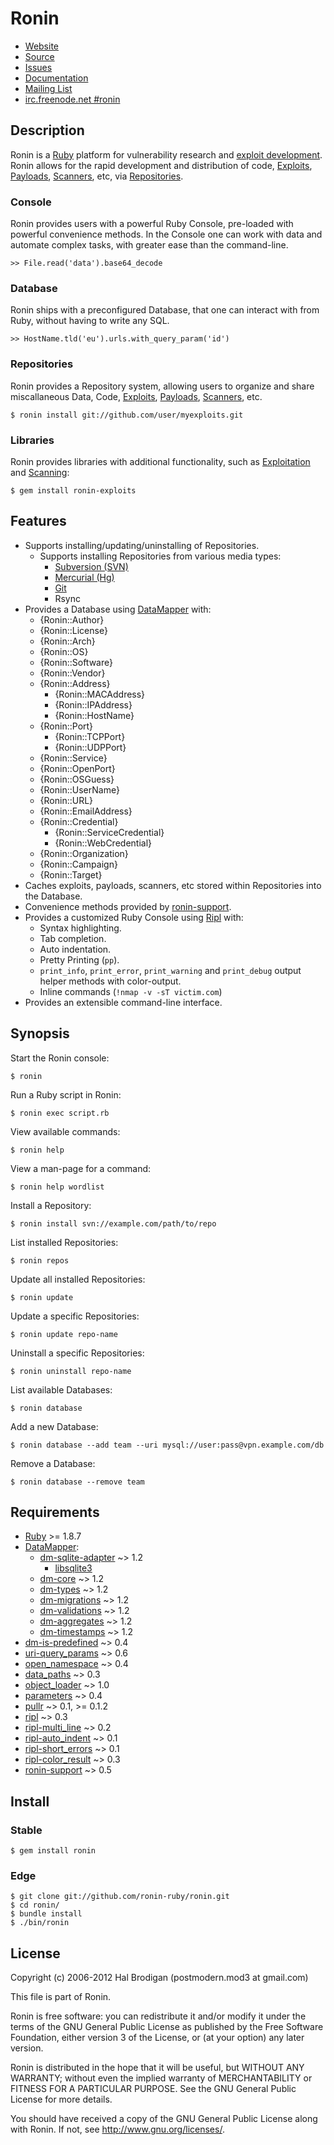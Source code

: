 # Ronin

* [Website](http://ronin-ruby.github.com)
* [Source](https://github.com/ronin-ruby/ronin)
* [Issues](https://github.com/ronin-ruby/ronin/issues)
* [Documentation](http://ronin-ruby.github.com/docs/ronin/frames)
* [Mailing List](https://groups.google.com/group/ronin-ruby)
* [irc.freenode.net #ronin](http://ronin-ruby.github.com/irc/)

## Description

Ronin is a [Ruby] platform for vulnerability research and [exploit development].
Ronin allows for the rapid development and distribution of code,
[Exploits][example-exploit], [Payloads][example-payload],
[Scanners][example-scanner], etc, via [Repositories].

### Console

Ronin provides users with a powerful Ruby Console, pre-loaded with powerful
convenience methods. In the Console one can work with data and automate
complex tasks, with greater ease than the command-line.

    >> File.read('data').base64_decode

### Database

Ronin ships with a preconfigured Database, that one can interact with from Ruby,
without having to write any SQL.

    >> HostName.tld('eu').urls.with_query_param('id')

### Repositories

Ronin provides a Repository system, allowing users to organize and share
miscallaneous Data, Code, [Exploits][example-exploit],
[Payloads][example-payload], [Scanners][example-scanner], etc.

    $ ronin install git://github.com/user/myexploits.git

### Libraries

Ronin provides libraries with additional functionality, such as
[Exploitation][ronin-exploits] and [Scanning][ronin-scanners]:

    $ gem install ronin-exploits

## Features

* Supports installing/updating/uninstalling of Repositories.
  * Supports installing Repositories from various media types:
    * [Subversion (SVN)][svn]
    * [Mercurial (Hg)][hg]
    * [Git][git]
    * Rsync
* Provides a Database using [DataMapper] with:
  * {Ronin::Author}
  * {Ronin::License}
  * {Ronin::Arch}
  * {Ronin::OS}
  * {Ronin::Software}
  * {Ronin::Vendor}
  * {Ronin::Address}
    * {Ronin::MACAddress}
    * {Ronin::IPAddress}
    * {Ronin::HostName}
  * {Ronin::Port}
    * {Ronin::TCPPort}
    * {Ronin::UDPPort}
  * {Ronin::Service}
  * {Ronin::OpenPort}
  * {Ronin::OSGuess}
  * {Ronin::UserName}
  * {Ronin::URL}
  * {Ronin::EmailAddress}
  * {Ronin::Credential}
    * {Ronin::ServiceCredential}
    * {Ronin::WebCredential}
  * {Ronin::Organization}
  * {Ronin::Campaign}
  * {Ronin::Target}
* Caches exploits, payloads, scanners, etc stored within Repositories
  into the Database.
* Convenience methods provided by [ronin-support].
* Provides a customized Ruby Console using [Ripl][ripl] with:
  * Syntax highlighting.
  * Tab completion.
  * Auto indentation.
  * Pretty Printing (`pp`).
  * `print_info`, `print_error`, `print_warning` and `print_debug`
    output helper methods with color-output.
  * Inline commands (`!nmap -v -sT victim.com`)
* Provides an extensible command-line interface.

## Synopsis

Start the Ronin console:

    $ ronin

Run a Ruby script in Ronin:

    $ ronin exec script.rb

View available commands:

    $ ronin help

View a man-page for a command:

    $ ronin help wordlist

Install a Repository:

    $ ronin install svn://example.com/path/to/repo

List installed Repositories:

    $ ronin repos

Update all installed Repositories:

    $ ronin update

Update a specific Repositories:

    $ ronin update repo-name

Uninstall a specific Repositories:

    $ ronin uninstall repo-name

List available Databases:

    $ ronin database

Add a new Database:

    $ ronin database --add team --uri mysql://user:pass@vpn.example.com/db

Remove a Database:

    $ ronin database --remove team

## Requirements

* [Ruby] >= 1.8.7
* [DataMapper]:
  * [dm-sqlite-adapter] ~> 1.2
    * [libsqlite3]
  * [dm-core] ~> 1.2
  * [dm-types] ~> 1.2
  * [dm-migrations] ~> 1.2
  * [dm-validations] ~> 1.2
  * [dm-aggregates] ~> 1.2
  * [dm-timestamps] ~> 1.2
* [dm-is-predefined] ~> 0.4
* [uri-query_params] ~> 0.6
* [open_namespace] ~> 0.4
* [data_paths] ~> 0.3
* [object_loader] ~> 1.0
* [parameters] ~> 0.4
* [pullr] ~> 0.1, >= 0.1.2
* [ripl] ~> 0.3
* [ripl-multi_line] ~> 0.2
* [ripl-auto_indent] ~> 0.1
* [ripl-short_errors] ~> 0.1
* [ripl-color_result] ~> 0.3
* [ronin-support] ~> 0.5

## Install

### Stable

    $ gem install ronin

### Edge

    $ git clone git://github.com/ronin-ruby/ronin.git
    $ cd ronin/
    $ bundle install
    $ ./bin/ronin

## License

Copyright (c) 2006-2012 Hal Brodigan (postmodern.mod3 at gmail.com)

This file is part of Ronin.

Ronin is free software: you can redistribute it and/or modify
it under the terms of the GNU General Public License as published by
the Free Software Foundation, either version 3 of the License, or
(at your option) any later version.

Ronin is distributed in the hope that it will be useful,
but WITHOUT ANY WARRANTY; without even the implied warranty of
MERCHANTABILITY or FITNESS FOR A PARTICULAR PURPOSE.  See the
GNU General Public License for more details.

You should have received a copy of the GNU General Public License
along with Ronin.  If not, see <http://www.gnu.org/licenses/>.

[Ruby]: http://www.ruby-lang.org
[exploit development]: http://www.exploit-db.com
[example-exploit]: https://github.com/postmodern/postmodern/blob/master/scripts/exploits/http/oracle/dav_bypass.rb
[example-payload]: https://gist.github.com/1403961
[example-scanner]: https://github.com/postmodern/postmodern/blob/master/scripts/scanners/oracle_dad_scanner.rb
[Repositories]: https://github.com/postmodern/postmodern

[ronin-support]: https://github.com/ronin-ruby/ronin-support#readme
[ronin-exploits]: https://github.com/ronin-ruby/ronin-exploits#readme
[ronin-scanners]: https://github.com/ronin-ruby/ronin-scanners#readme

[svn]: http://subversion.tigris.org/
[hg]: http://mercurial.selenic.com/
[git]: http://git-scm.com/

[DataMapper]: http://datamapper.org
[dm-sqlite-adapter]: https://github.com/datamapper/dm-sqlite-adapter#readme
[libsqlite3]: http://sqlite.org/
[dm-core]: https://github.com/datamapper/dm-core#readme
[dm-types]: https://github.com/datamapper/dm-types#readme
[dm-migrations]: https://github.com/datamapper/dm-migrations#readme
[dm-validations]: https://github.com/datamapper/dm-validations#readme
[dm-aggregates]: https://github.com/datamapper/dm-aggregates#readme
[dm-timestamps]: https://github.com/datamapper/dm-timestamps#readme
[dm-is-predefined]: https://github.com/postmodern/dm-is-predefined#readme
[uri-query_params]: https://github.com/postmodern/uri-query_params#readme
[open_namespace]: https://github.com/postmodern/open_namespace#readme
[data_paths]: https://github.com/postmodern/data_paths#readme
[object_loader]: https://github.com/postmodern/object_loader#readme
[parameters]: https://github.com/postmodern/parameters#readme
[pullr]: https://github.com/postmodern/pullr#readme
[ripl]: https://github.com/cldwalker/ripl#readme
[ripl-multi_line]: https://github.com/janlelis/ripl-multi_line#readme
[ripl-auto_indent]: https://github.com/janlelis/ripl-auto_indent#readme
[ripl-short_errors]: https://rubygems.org/gems/ripl-short_errors
[ripl-color_result]: https://github.com/janlelis/ripl-color_result#readme
[ronin-support]: https://github.com/ronin-ruby/ronin-support#readme
